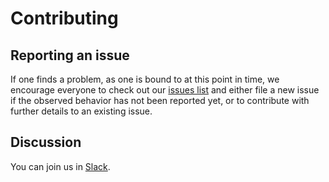 # Contributing
## Reporting an issue

If one finds a problem, as one is bound to at this point in time, we encourage
everyone to check out our [issues list](https://github.com/aquarist-labs/s3gw-core/issues)
and either file a new issue if the observed behavior has not been reported
yet, or to contribute with further details to an existing issue.

## Discussion

You can join us in [Slack](https://join.slack.com/t/aquaristlabs/shared_invite/zt-nphn0jhg-QYKw__It8JPMkUR_sArOug).
